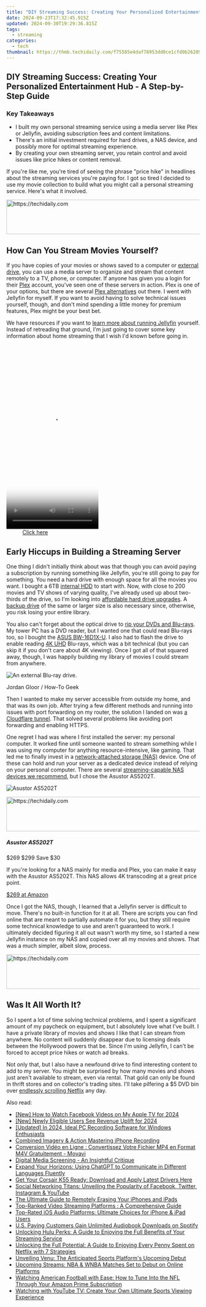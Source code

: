 ```yaml
---
title: "DIY Streaming Success: Creating Your Personalized Entertainment Hub - A Step-by-Step Guide"
date: 2024-09-23T17:32:45.915Z
updated: 2024-09-30T19:29:36.815Z
tags:
  - streaming
categories:
  - tech
thumbnail: https://thmb.techidaily.com/f75585e4daf78953dd0ce1cfd0b26209fab1e9c588003fe7de564148a8e3e23c.jpg
---
```


## DIY Streaming Success: Creating Your Personalized Entertainment Hub - A Step-by-Step Guide

### Key Takeaways

* I built my own personal streaming service using a media server like Plex or Jellyfin, avoiding subscription fees and content limitations.
* There's an initial investment required for hard drives, a NAS device, and possibly more for optimal streaming experience.
* By creating your own streaming server, you retain control and avoid issues like price hikes or content removal.

 If you're like me, you're tired of seeing the phrase "price hike" in headlines about the streaming services you're paying for. I got so tired I decided to use my movie collection to build what you might call a personal streaming service. Here's what it involved.

<!-- affiliate ads begin -->
<a href="https://appsumo.8odi.net/c/5597632/2144278/7443" target="_top" id="2144278">
  <img src="//a.impactradius-go.com/display-ad/7443-2144278" border="0" alt="https://techidaily.com" width="728" height="90"/>
</a>
<img height="0" width="0" src="https://appsumo.8odi.net/i/5597632/2144278/7443" style="position:absolute;visibility:hidden;" border="0" />
<!-- affiliate ads end -->

##  How Can You Stream Movies Yourself?

 If you have copies of your movies or shows saved to a computer or [external drive](https://facebook-videos.techidaily.com/updated-in-2024-how-to-engage-fans-through-real-time-streams-mobile-edition/), you can use a media server to organize and stream that content remotely to a TV, phone, or computer. If anyone has given you a login for their [Plex](https://network-issues.techidaily.com/instantly-eradicate-playback-problems/) account, you've seen one of these servers in action. Plex is one of your options, but there are several [Plex alternatives](https://win-answers.techidaily.com/effective-remedies-for-unresponsive-qbittorrent-torrents/) out there. I went with Jellyfin for myself. If you want to avoid having to solve technical issues yourself, though, and don't mind spending a little money for premium features, Plex might be your best bet.

 We have resources if you want to [learn more about running Jellyfin](https://extra-approaches.techidaily.com/iphone-tricks-to-embrace-cameras-motion-artistry-for-2024/) yourself. Instead of retreading that ground, I'm just going to cover some key information about home streaming that I wish I'd known before going in.

<!-- affiliate ads begin -->
<span id="1770544">
					<video width="240" height="480" style="cursor:pointer"
           poster="//a.impactradius-go.com/display-clicktoplayimage/1770544.png"
           onclick="if(!this.playClicked){this.play();this.setAttribute('controls',true);this.playClicked=true;}">
	   <source src="//a.impactradius-go.com/display-ad/20702-1770544">
	   <img src="//a.impactradius-go.com/display-clicktoplayimage/1770544.png" style="border: none; height: 100%; width: 100%; object-fit: contain">
	</video>
	<div style="width:150px;text-align:center"><a href="javascript:window.open(decodeURIComponent('https%3A%2F%2Ftokenmetrics.sjv.io%2Fc%2F5597632%2F1770544%2F20702'), '_blank');void(0);">Click here</a></div>
</span>
<img height="0" width="0" src="https://imp.pxf.io/i/5597632/1770544/20702" style="position:absolute;visibility:hidden;" border="0" />
<!-- affiliate ads end -->

##  Early Hiccups in Building a Streaming Server

 One thing I didn't initially think about was that though you can avoid paying a subscription by running something like Jellyfin, you're still going to pay for something. You need a hard drive with enough space for all the movies you want. I bought a 6TB [internal HDD](https://screen-video-capture.techidaily.com/updated-2024-approved-5-secrets-to-preventing-blank-scenes-with-obs-recording/) to start with. Now, with close to 200 movies and TV shows of varying quality, I've already used up about two-thirds of the drive, so I'm looking into [affordable hard drive upgrades](https://blog-min.techidaily.com/how-i-transferred-messages-from-xiaomi-redmi-note-12-4g-to-iphone-12xs-max-in-seconds-drfone-by-drfone-transfer-from-android-transfer-from-android/). A [backup drive](https://discord-videos.techidaily.com/updated-mastering-live-broadcasts-your-step-by-step-guide-to-discord-streaming/) of the same or larger size is also necessary since, otherwise, you risk losing your entire library.

 You also can't forget about the optical drive to [rip your DVDs and Blu-rays](https://on-screen-recording.techidaily.com/new-in-2024-innovative-ways-to-capture-online-discussions/). My tower PC has a DVD reader, but I wanted one that could read Blu-rays too, so I bought the [ASUS BW-16D1X-U](https://www.amazon.com/Computer-International-BW-16D1X-U-Powerful-Blu-ray/dp/B071VP89X1?tag=hotoge-20&ascsubtag=UUhtgUeUpU2004575&asc%5Frefurl=https%3A%2F%2Fwww.howtogeek.com%2Fi-canceled-my-streaming-services-and-rolled-my-own%2F&asc%5Fcampaign=Evergreen). I also had to flash the drive to enable reading [4K UHD](https://sim-unlock.techidaily.com/how-to-unlock-sim-cards-of-oppo-a78-5g-without-puk-codes-by-drfone-android/) Blu-rays, which was a bit technical (but you can skip it if you don't care about 4K viewing). Once I got all of that squared away, though, I was happily building my library of movies I could stream from anywhere.

![An external Blu-ray drive.](https://static1.howtogeekimages.com/wordpress/wp-content/uploads/2023/11/52781571646_3bd529ceb6_o.jpg) 

Jordan Gloor / How-To Geek

 Then I wanted to make my server accessible from outside my home, and that was its own job. After trying a few different methods and running into issues with port forwarding on my router, the solution I landed on was [a Cloudflare tunnel](https://www.cloudflare.com/products/tunnel/). That solved several problems like avoiding port forwarding and enabling HTTPS.

 One regret I had was where I first installed the server: my personal computer. It worked fine until someone wanted to stream something while I was using my computer for anything resource-intensive, like gaming. That led me to finally invest in a [network-attached storage (NAS)](https://fox-access.techidaily.com/new-in-2024-unleashing-potential-in-4k-with-top-gimbals-selection/) device. One of these can hold and run your server as a dedicated device instead of relying on your personal computer. There are several [streaming-capable NAS devices we recommend](https://screen-recording.techidaily.com/updated-2024-approved-navigating-virtual-boards-with-ease-a-guide-to-using-google-meet-on-diverse-devices/), but I chose the Asustor AS5202T.

![Asustor AS5202T](https://static1.howtogeekimages.com/wordpress/wp-content/uploads/2023/10/asustor-as5202t.png) 

<!-- affiliate ads begin -->
<a href="https://ephamedtechinc.pxf.io/c/5597632/2137211/26400" target="_top" id="2137211">
  <img src="//a.impactradius-go.com/display-ad/26400-2137211" border="0" alt="https://techidaily.com" width="728" height="90"/>
</a>
<img height="0" width="0" src="https://ephamedtechinc.pxf.io/i/5597632/2137211/26400" style="position:absolute;visibility:hidden;" border="0" />
<!-- affiliate ads end -->

#####  Asustor AS5202T

$269 $299 Save $30 

If you're looking for a NAS mainly for media and Plex, you can make it easy with the Asustor AS5202T. This NAS allows 4K transcoding at a great price point.

[$269 at Amazon](https://www.amazon.com/Asustor-AS5202T-Inspired-Attached-Dual-Core/dp/B07PW9DV56?tag=hotoge-20&ascsubtag=UUhtgUeUpU2004575&asc%5Frefurl=https%3A%2F%2Fwww.howtogeek.com%2Fi-canceled-my-streaming-services-and-rolled-my-own%2F&asc%5Fcampaign=Evergreen) 

 Once I got the NAS, though, I learned that a Jellyfin server is difficult to move. There's no built-in function for it at all. There are scripts you can find online that are meant to partially automate it for you, but they still require some technical knowledge to use and aren't guaranteed to work. I ultimately decided figuring it all out wasn't worth my time, so I started a new Jellyfin instance on my NAS and copied over all my movies and shows. That was a much simpler, albeit slow, process.

<!-- affiliate ads begin -->
<a href="https://appsumo.8odi.net/c/5597632/2137380/7443" target="_top" id="2137380">
  <img src="//a.impactradius-go.com/display-ad/7443-2137380" border="0" alt="https://techidaily.com" width="728" height="90"/>
</a>
<img height="0" width="0" src="https://appsumo.8odi.net/i/5597632/2137380/7443" style="position:absolute;visibility:hidden;" border="0" />
<!-- affiliate ads end -->

##  Was It All Worth It?

 So I spent a lot of time solving technical problems, and I spent a significant amount of my paycheck on equipment, but I absolutely love what I've built. I have a private library of movies and shows I like that I can stream from anywhere. No content will suddenly disappear due to licensing deals between the Hollywood powers that be. Since I'm using Jellyfin, I can't be forced to accept price hikes or watch ad breaks.

 Not only that, but I also have a newfound drive to find interesting content to add to my server. You might be surprised by how many movies and shows just aren't available to stream, even via rental. That gold can only be found in thrift stores and on collector's trading sites. I'll take pilfering a $5 DVD bin over [endlessly scrolling Netflix](https://video-screen-grab.techidaily.com/straightforward-steps-upside-down-video-rotation-using-vlc-for-2024/) any day.

<ins class="adsbygoogle"
     style="display:block"
     data-ad-format="autorelaxed"
     data-ad-client="ca-pub-7571918770474297"
     data-ad-slot="1223367746"></ins>

<ins class="adsbygoogle"
     style="display:block"
     data-ad-client="ca-pub-7571918770474297"
     data-ad-slot="8358498916"
     data-ad-format="auto"
     data-full-width-responsive="true"></ins>

<span class="atpl-alsoreadstyle">Also read:</span>
<div><ul>
<li><a href="https://facebook-video-content.techidaily.com/new-how-to-watch-facebook-videos-on-my-apple-tv-for-2024/"><u>[New] How to Watch Facebook Videos on My Apple TV for 2024</u></a></li>
<li><a href="https://youtube-lab.techidaily.com/ewly-eligible-users-see-revenue-uplift-for-2024/"><u>[New] Newly Eligible Users See Revenue Uplift for 2024</u></a></li>
<li><a href="https://screen-recording.techidaily.com/updated-in-2024-ideal-pc-recording-software-for-windows-enthusiasts/"><u>[Updated] In 2024, Ideal PC Recording Software for Windows Enthusiasts</u></a></li>
<li><a href="https://extra-resources.techidaily.com/combined-imagery-and-action-mastering-iphone-recording/"><u>Combined Imagery & Action Mastering iPhone Recording</u></a></li>
<li><a href="https://tech-revival.techidaily.com/conversion-video-en-ligne-convertissez-votre-fichier-mp4-en-format-m4v-gratuitement-movavi/"><u>Conversion Vidéo en Ligne : Convertissez Votre Fichier MP4 en Format M4V Gratuitement - Movavi</u></a></li>
<li><a href="https://fox-direct.techidaily.com/digital-media-screening-an-insightful-critique/"><u>Digital Media Screening - An Insightful Critique</u></a></li>
<li><a href="https://tech-revival.techidaily.com/expand-your-horizons-using-chatgpt-to-communicate-in-different-languages-fluently/"><u>Expand Your Horizons: Using ChatGPT to Communicate in Different Languages Fluently</u></a></li>
<li><a href="https://driver-download.techidaily.com/get-your-corsair-k55-ready-download-and-apply-latest-drivers-here/"><u>Get Your Corsair K55 Ready: Download and Apply Latest Drivers Here</u></a></li>
<li><a href="https://win-forum.techidaily.com/social-networking-titans-unveiling-the-popularity-of-facebook-twitter-instagram-and-youtube/"><u>Social Networking Titans: Unveiling the Popularity of Facebook, Twitter, Instagram & YouTube</u></a></li>
<li><a href="https://data-safeguard.techidaily.com/the-ultimate-guide-to-remotely-erasing-your-iphones-and-ipads/"><u>The Ultimate Guide to Remotely Erasing Your iPhones and iPads</u></a></li>
<li><a href="https://media-tips.techidaily.com/top-ranked-video-streaming-platforms-a-comprehensive-guide/"><u>Top-Ranked Video Streaming Platforms : A Comprehensive Guide</u></a></li>
<li><a href="https://media-tips.techidaily.com/top-rated-ios-audio-platforms-ultimate-choices-for-iphone-and-ipad-users/"><u>Top-Rated iOS Audio Platforms: Ultimate Choices for iPhone & iPad Users</u></a></li>
<li><a href="https://media-tips.techidaily.com/us-paying-customers-gain-unlimited-audiobook-downloads-on-spotify/"><u>U.S. Paying Customers Gain Unlimited Audiobook Downloads on Spotify</u></a></li>
<li><a href="https://media-tips.techidaily.com/unlocking-hulu-perks-a-guide-to-enjoying-the-full-benefits-of-your-streaming-service/"><u>Unlocking Hulu Perks: A Guide to Enjoying the Full Benefits of Your Streaming Service</u></a></li>
<li><a href="https://media-tips.techidaily.com/unlocking-the-full-potential-a-guide-to-enjoying-every-penny-spent-on-netflix-with-7-strategies/"><u>Unlocking the Full Potential: A Guide to Enjoying Every Penny Spent on Netflix with 7 Strategies</u></a></li>
<li><a href="https://media-tips.techidaily.com/unveiling-venu-the-anticipated-sports-platforms-upcoming-debut/"><u>Unveiling Venu: The Anticipated Sports Platform's Upcoming Debut</u></a></li>
<li><a href="https://media-tips.techidaily.com/upcoming-streams-nba-and-wnba-matches-set-to-debut-on-online-platforms/"><u>Upcoming Streams: NBA & WNBA Matches Set to Debut on Online Platforms</u></a></li>
<li><a href="https://media-tips.techidaily.com/watching-american-football-with-ease-how-to-tune-into-the-nfl-through-your-amazon-prime-subscription/"><u>Watching American Football with Ease: How to Tune Into the NFL Through Your Amazon Prime Subscription</u></a></li>
<li><a href="https://media-tips.techidaily.com/watching-with-youtube-tv-create-your-own-ultimate-sports-viewing-experience/"><u>Watching with YouTube TV: Create Your Own Ultimate Sports Viewing Experience</u></a></li>
</ul></div>

